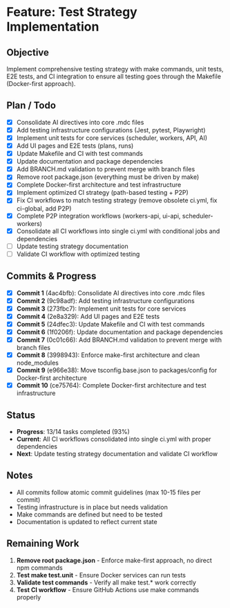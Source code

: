 # Feature: Test Strategy Implementation

## Objective
Implement comprehensive testing strategy with make commands, unit tests, E2E tests, and CI integration to ensure all testing goes through the Makefile (Docker-first approach).

## Plan / Todo
- [x] Consolidate AI directives into core .mdc files
- [x] Add testing infrastructure configurations (Jest, pytest, Playwright)
- [x] Implement unit tests for core services (scheduler, workers, API, AI)
- [x] Add UI pages and E2E tests (plans, runs)
- [x] Update Makefile and CI with test commands
- [x] Update documentation and package dependencies
- [x] Add BRANCH.md validation to prevent merge with branch files
- [x] Remove root package.json (everything must be driven by make)
- [x] Complete Docker-first architecture and test infrastructure
- [x] Implement optimized CI strategy (path-based testing + P2P)
- [x] Fix CI workflows to match testing strategy (remove obsolete ci.yml, fix ci-global, add P2P)
- [x] Complete P2P integration workflows (workers-api, ui-api, scheduler-workers)
- [x] Consolidate all CI workflows into single ci.yml with conditional jobs and dependencies
- [ ] Update testing strategy documentation
- [ ] Validate CI workflow with optimized testing

## Commits & Progress
- [x] **Commit 1** (4ac4bfb): Consolidate AI directives into core .mdc files
- [x] **Commit 2** (9c98adf): Add testing infrastructure configurations
- [x] **Commit 3** (273fbc7): Implement unit tests for core services
- [x] **Commit 4** (2e8a329): Add UI pages and E2E tests
- [x] **Commit 5** (24dfec3): Update Makefile and CI with test commands
- [x] **Commit 6** (1f0206f): Update documentation and package dependencies
- [x] **Commit 7** (0c01c66): Add BRANCH.md validation to prevent merge with branch files
- [x] **Commit 8** (3998943): Enforce make-first architecture and clean node_modules
- [x] **Commit 9** (e966e38): Move tsconfig.base.json to packages/config for Docker-first architecture
- [x] **Commit 10** (ce75764): Complete Docker-first architecture and test infrastructure

## Status
- **Progress**: 13/14 tasks completed (93%)
- **Current**: All CI workflows consolidated into single ci.yml with proper dependencies
- **Next**: Update testing strategy documentation and validate CI workflow

## Notes
- All commits follow atomic commit guidelines (max 10-15 files per commit)
- Testing infrastructure is in place but needs validation
- Make commands are defined but need to be tested
- Documentation is updated to reflect current state

## Remaining Work
1. **Remove root package.json** - Enforce make-first approach, no direct npm commands
2. **Test make test.unit** - Ensure Docker services can run tests
3. **Validate test commands** - Verify all make test.* work correctly
4. **Test CI workflow** - Ensure GitHub Actions use make commands properly
